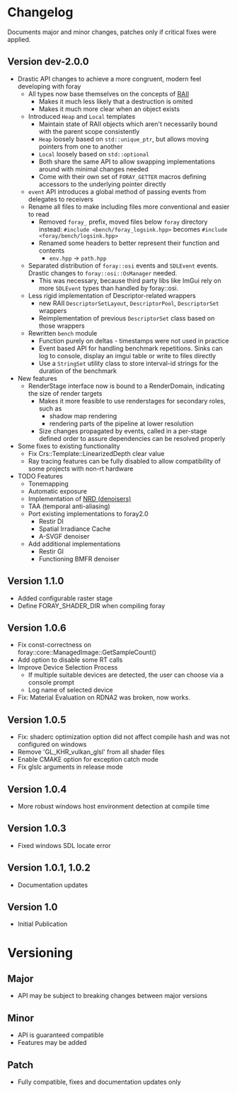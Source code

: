 # Changelog

Documents major and minor changes, patches only if critical fixes were applied.

## Version dev-2.0.0
* Drastic API changes to achieve a more congruent, modern feel developing with foray
    * All types now base themselves on the concepts of [RAII](https://en.cppreference.com/w/cpp/language/raii)
        * Makes it much less likely that a destruction is omited
        * Makes it much more clear when an object exists
    * Introduced `Heap` and `Local` templates
        * Maintain state of RAII objects which aren't necessarily bound with the parent scope consistently
        * `Heap` loosely based on `std::unique_ptr`, but allows moving pointers from one to another
        * `Local` loosely based on `std::optional`
        * Both share the same API to allow swapping implementations around with minimal changes needed
        * Come with their own set of `FORAY_GETTER` macros defining accessors to the underlying pointer directly
    * `event` API introduces a global method of passing events from delegates to receivers
    * Rename all files to make including files more conventional and easier to read
        * Removed `foray_` prefix, moved files below `foray` directory instead: `#include <bench/foray_logsink.hpp>` becomes `#include <foray/bench/logsink.hpp>`
        * Renamed some headers to better represent their function and contents
            * `env.hpp` → `path.hpp`
    * Separated distribution of `foray::osi` events and `SDLEvent` events. Drastic changes to `foray::osi::OsManager` needed.
        * This was necessary, because third party libs like ImGui rely on more `SDLEvent` types than handled by foray::osi.
    * Less rigid implementation of Descriptor-related wrappers
        * new RAII `DescriptorSetLayout`, `DescriptorPool`, `DescriptorSet` wrappers
        * Reimplementation of previous `DescriptorSet` class based on those wrappers
    * Rewritten `bench` module
        * Function purely on deltas - timestamps were not used in practice
        * Event based API for handling benchmark repetitions. Sinks can log to console, display an imgui table or write to files directly
        * Use a `StringSet` utility class to store interval-id strings for the duration of the benchmark
* New features
    * RenderStage interface now is bound to a RenderDomain, indicating the size of render targets
        * Makes it more feasible to use renderstages for secondary roles, such as 
            * shadow map rendering
            * rendering parts of the pipeline at lower resolution
        * Size changes propagated by events, called in a per-stage defined order to assure dependencies can be resolved properly
* Some fixes to existing functionality
    * Fix Crs::Template::LinearizedDepth clear value
    * Ray tracing features can be fully disabled to allow compatibility of some projects with non-rt hardware
* TODO Features
    * Tonemapping
    * Automatic exposure
    * Implementation of [NRD (denoisers)](https://github.com/NVIDIAGameWorks/RayTracingDenoiser)
    * TAA (temporal anti-aliasing)
    * Port existing implementations to foray2.0
        * Restir DI
        * Spatial Irradiance Cache
        * A-SVGF denoiser
    * Add additional implementations
        * Restir GI
        * Functioning BMFR denoiser
## Version 1.1.0
* Added configurable raster stage
* Define FORAY_SHADER_DIR when compiling foray
## Version 1.0.6
* Fix const-correctness on foray::core::ManagedImage::GetSampleCount()
* Add option to disable some RT calls
* Improve Device Selection Process
    * If multiple suitable devices are detected, the user can choose via a console prompt
    * Log name of selected device
* Fix: Material Evaluation on RDNA2 was broken, now works.
## Version 1.0.5
* Fix: shaderc optimization option did not affect compile hash and was not configured on windows
* Remove 'GL_KHR_vulkan_glsl' from all shader files
* Enable CMAKE option for exception catch mode
* Fix glslc arguments in release mode
## Version 1.0.4
* More robust windows host environment detection at compile time
## Version 1.0.3
* Fixed windows SDL locate error
## Version 1.0.1, 1.0.2
* Documentation updates
## Version 1.0
* Initial Publication

# Versioning
## Major
* API may be subject to breaking changes between major versions
## Minor
* API is guaranteed compatible
* Features may be added
## Patch
* Fully compatible, fixes and documentation updates only
